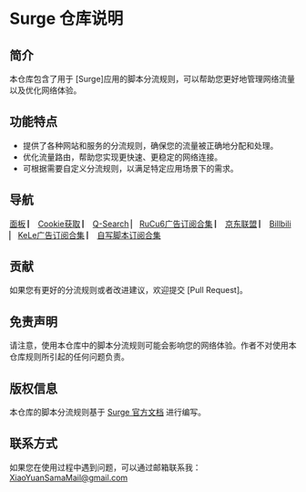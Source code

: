 # Surge 仓库说明

## 简介
本仓库包含了用于 [Surge]应用的脚本分流规则，可以帮助您更好地管理网络流量以及优化网络体验。

## 功能特点
- 提供了各种网站和服务的分流规则，确保您的流量被正确地分配和处理。
- 优化流量路由，帮助您实现更快速、更稳定的网络连接。
- 可根据需要自定义分流规则，以满足特定应用场景下的需求。

## 导航
[面板](https://raw.githubusercontent.com/lhsll/kele/main/chongxie/1.sgmodule) ▏
[Cookie获取](https://raw.githubusercontent.com/lhsll/kele/main/chongxie/2.sgmodule) ▏
[Q-Search](https://raw.githubusercontent.com/lhsll/kele/main/chongxie/3.sgmodule) ▏
[RuCu6广告订阅合集](https://raw.githubusercontent.com/lhsll/kele/main/chongxie/4.sgmodule) ▏
[京东联盟](https://raw.githubusercontent.com/lhsll/kele/main/chongxie/5.sgmodule) ▏
[Billbili](https://raw.githubusercontent.com/lhsll/kele/main/chongxie/6.sgmodule) ▏
[KeLe广告订阅合集](https://raw.githubusercontent.com/lhsll/kele/main/chongxie/7.sgmodule) ▏
[自写脚本订阅合集](https://raw.githubusercontent.com/lhsll/kele/main/chongxie/8.sgmodule)

## 贡献
如果您有更好的分流规则或者改进建议，欢迎提交 [Pull Request]。

## 免责声明
请注意，使用本仓库中的脚本分流规则可能会影响您的网络体验。作者不对使用本仓库规则所引起的任何问题负责。

## 版权信息
本仓库的脚本分流规则基于 [Surge 官方文档](https://manual.nssurge.com/book/understanding-surge/cn) 进行编写。

## 联系方式
如果您在使用过程中遇到问题，可以通过邮箱联系我：XiaoYuanSamaMail@gmail.com